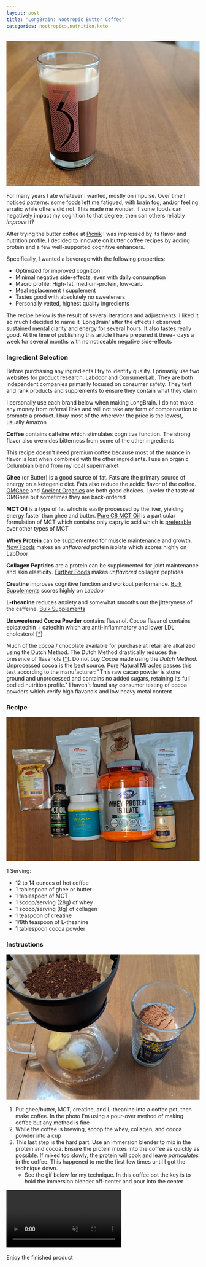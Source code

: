 ```yaml
---
layout: post
title: "LongBrain: Nootropic Butter Coffee"
categories: nootropics,nutrition,keto
---
```


![finished-product](/assets/longbrain/finished-product-min.jpg)

For many years I ate whatever I wanted, mostly on impulse. Over time I noticed patterns: some foods left me fatigued, with brain fog, and/or feeling erratic while others did not. This made me wonder, if some foods can negatively impact my cognition to that degree, then can others reliably *improve* it?

After trying the butter coffee at [Picnik](https://picnikaustin.com/blogs/journal/butter-coffee) I was impressed by its flavor and nutrition profile. I decided to innovate on butter coffee recipes by adding protein and a few well-supported cognitive enhancers.

Specifically, I wanted a beverage with the following properties:

* Optimized for improved cognition
* Minimal negative side-effects, even with daily consumption
* Macro profile: High-fat, medium-protein, low-carb
* Meal replacement / supplement
* Tastes good with absolutely no sweeteners
* Personally vetted, highest quality ingredients

The recipe below is the result of several iterations and adjustments. I liked it so much I decided to name it 'LongBrain' after the effects I observed: sustained mental clarity and energy for several hours. It also tastes really good. At the time of publishing this article I have prepared it three+ days a week for several months with no noticeable negative side-effects

### Ingredient Selection

Before purchasing any ingredients I try to identify quality. I primarily use two websites for product research: Labdoor and ConsumerLab. They are both independent companies primarily focused on consumer safety. They test and rank products and supplements to ensure they contain what they claim

I personally use each brand below when making LongBrain. I do not make any money from referral links and will not take any form of compensation to promote a product. I buy most of the wherever the price is the lowest, usually Amazon

**Coffee** contains caffeine which stimulates cognitive function. The strong flavor also overrides bitterness from some of the other ingredients

This recipe doesn't need premium coffee because most of the nuance in flavor is lost when combined with the other ingredients. I use an organic Columbian blend from my local supermarket

**Ghee** (or Butter) is a good source of fat. Fats are the primary source of energy on a ketogenic diet. Fats also reduce the acidic flavor of the coffee. [OMGhee](https://omghee.com/) and [Ancient Organics](https://www.ancientorganics.com/) are both good choices. I prefer the taste of OMGhee but sometimes they are back-ordered

**MCT Oil** is a type of fat which is easily processed by the liver, yielding energy faster than ghee and butter. [Pure C8 MCT Oil](https://shop.ketosource.co/products/pure-c8-mct-oil) is a particular formulation of MCT which contains only caprylic acid which is [preferable](https://ketosource.co/caprylic-acid-c8/) over other types of MCT

**Whey Protein** can be supplemented for muscle maintenance and growth. [Now Foods](https://www.nowfoods.com/sports-nutrition/whey-protein-isolate-unflavored-powder) makes an *unflavored* protein isolate which scores highly on LabDoor

**Collagen Peptides** are a protein can be supplemented for joint maintenance and skin elasticity. [Further Foods](https://shop.furtherfood.com/products/collagen-peptides-protein-powder) makes *unflavored* collagen peptides

**Creatine** improves cognitive function and workout performance. [Bulk Supplements](https://www.bulksupplements.com/creatine-monohydrate.html) scores highly on Labdoor

**L-theanine** reduces anxiety and somewhat smooths out the jitteryness of the caffeine. [Bulk Supplements](https://www.bulksupplements.com/l-theanine.html)

**Unsweetened Cocoa Powder** contains flavanol. Cocoa flavanol contains epicatechin + catechin which are anti-inflammatory and lower LDL cholesterol [[*](https://onlinelibrary.wiley.com/doi/full/10.1111/jch.12715)]

Much of the cocoa / chocolate available for purchase at retail are alkalized using the Dutch Method.  The Dutch Method drastically reduces the presence of flavanols [[*](https://www.ncbi.nlm.nih.gov/pubmed/18710243)].  Do not buy Cocoa made using the _Dutch Method_. Unprocessed cocoa is the best source. [Pure Natural Miracles](https://www.purenaturalmiracles.com/products/pure-natural-miracles-cacao-powder-raw-and-organic) passes this test according to the manufacturer: "This raw cacao powder is stone ground and unprocessed and contains no added sugars, retaining its full bodied nutrition profile." I haven't found any consumer testing of cocoa powders which verify high flavanols and low heavy metal content

### Recipe

![ingredients](/assets/longbrain/all-the-ingredients-min.jpg)

1 Serving:

* 12 to 14 ounces of hot coffee
* 1 tablespoon of ghee or butter
* 1 tablespoon of MCT
* 1 scoop/serving (28g) of whey
* 1 scoop/serving (8g) of collagen
* 1 teaspoon of creatine
* 1/8th teaspoon of L-theanine
* 1 tablespoon cocoa powder

### Instructions

![ready-to-go](/assets/longbrain/ready-to-go-min.jpg)

1. Put ghee/butter, MCT, creatine, and L-theanine into a coffee pot, then make coffee. In the photo I'm using a pour-over method of making coffee but any method is fine
2. While the coffee is brewing, scoop the whey, collagen, and cocoa powder into a cup
3. This last step is the hard part. Use an immersion blender to mix in the protein and cocoa. Ensure the protein mixes into the coffee as quickly as possible. If mixed too slowly, the protein will cook and leave *particulates* in the coffee. This happened to me the first few times until I got the technique down.
   * See the gif below for my technique. In this coffee pot the key is to hold the immersion blender off-center and pour into the center

<video autoplay loop muted playsinline>
  <source src="/assets/longbrain/technique-min-video.mp4" type="video/mp4">
</video>

Enjoy the finished product

